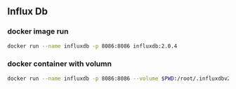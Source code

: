 

## Influx Db

### docker image run

```bash
docker run --name influxdb -p 8086:8086 influxdb:2.0.4
```



### docker container with volumn

```bash
docker run --name influxdb -p 8086:8086 --volume $PWD:/root/.influxdbv2 influxdb:2.0.4
```



